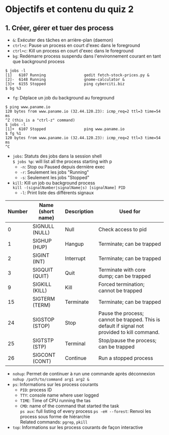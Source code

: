 # Objectifs et contenu du quiz 2

## 1. Créer, gérer et tuer des process

- `&`: Exécuter des tâches en arrière-plan (daemon)
- `ctrl+z`: Pause un process en court d'exec dans le foreground
- `ctrl+c`: Kill un process en court d'exec dans le foreground
- `bg`: Redémarre process suspendu dans l'environnement courant en tant que background process     
```
$ jobs -l
[1]   6107 Running                 gedit fetch-stock-prices.py &
[2]-  6148 Running                 gnome-calculator &
[3]+  6155 Stopped                 ping cyberciti.biz
$ bg %3
```
- `fg`: Déplace un job du background au foreground       
```
$ ping www.paname.io
120 bytes from www.paname.io (32.44.120.23): icmp_req=2 ttl=3 time=54 ms
^Z (this is a "ctrl-z" command) 
$ jobs -l 
[1]+  6107 Stopped                 ping www.paname.io
$ fg %1
120 bytes from www.paname.io (32.44.120.23): icmp_req=2 ttl=3 time=54 ms
^C
```
- `jobs`: Statuts des jobs dans la session shell     
`$ jobs %p`: will list all the process starting with p
	- `-n`: Stop ou Paused depuis dernière exec
	- `-r`: Seulement les jobs "Running"
	- `-s`: Seulement les jobs "Stopped"
- `kill`: Kill un job ou background process      
`kill -(signalNumber|signalName|s) [signalName] PID`   
	- `-l`: Print liste des différents signaux         

| Number | Name (short name) | Description | Used for                                                                                      |
|--------|-------------------|-------------|-----------------------------------------------------------------------------------------------|
| 0      | SIGNULL (NULL)    | Null        | Check access to pid                                                                           |
| 1      | SIGHUP (HUP)      | Hangup      | Terminate; can be trapped                                                                     |
| 2      | SIGINT (INT)      | Interrupt   | Terminate; can be trapped                                                                     |
| 3      | SIGQUIT (QUIT)    | Quit        | Terminate with core dump; can be trapped                                                      |
| 9      | SIGKILL (KILL)    | Kill        | Forced termination; cannot be trapped                                                         |
| 15     | SIGTERM (TERM)    | Terminate   | Terminate; can be trapped                                                                     |
| 24     | SIGSTOP (STOP)    | Stop        | Pause the process; cannot be trapped. This is default if signal not provided to kill command. |
| 25     | SIGTSTP (STP)     | Terminal    | Stop/pause the process; can be trapped                                                        |
| 26     | SIGCONT (CONT)    | Continue    | Run a stopped process                                                                         |          

- `nohup`: Permet de continuer à run une commande après déconnexion      
`nohup /path/to/command arg1 arg2 &`     
- `ps`: Informations sur les process courants     
	- `PID`: process ID
	- `TTY`: console name where user logged
	- `TIME`: Time of CPU running the tas
	- `CMD`: name of the command that started the task     
`ps aux`: full listing of every process
`ps -eH --forest`: Renvoi les process sous forme de hiérarchie    
Related commands: `pgrep`, `pkill`     
- `top`: Informations sur les process courants de façon interactive 
